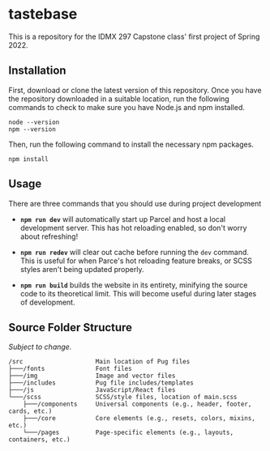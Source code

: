 # tastebase
This is a repository for the IDMX 297 Capstone class' first project of Spring 2022.

## Installation
First, download or clone the latest version of this repository. Once you have the repository downloaded in a suitable location, run the following commands to check to make sure you have Node.js and npm installed.
```
node --version
npm --version
```
Then, run the following command to install the necessary npm packages.
```
npm install
```

## Usage
There are three commands that you should use during project development

- **`npm run dev`** will automatically start up Parcel and host a local development server. This has hot reloading enabled, so don't worry about refreshing!

- **`npm run redev`** will clear out cache before running the `dev` command. This is useful for when Parce's hot reloading feature breaks, or SCSS styles aren't being updated properly.

- **`npm run build`** builds the website in its entirety, minifying the source code to its theoretical limit. This will become useful during later stages of development.

## Source Folder Structure
*Subject to change.*

```
/src                    Main location of Pug files
├───/fonts              Font files
├───/img                Image and vector files
├───/includes           Pug file includes/templates
├───/js                 JavaScript/React files
└───/scss               SCSS/style files, location of main.scss
    ├───/components     Universal components (e.g., header, footer, cards, etc.)
    ├───/core           Core elements (e.g., resets, colors, mixins, etc.)
    └───/pages          Page-specific elements (e.g., layouts, containers, etc.)
```